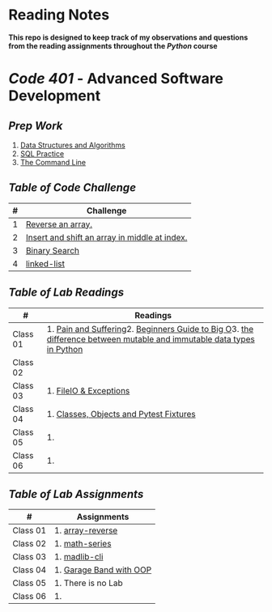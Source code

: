 # Reading Notes
**This repo is designed to keep track of my observations and questions from the reading assignments throughout the *Python* course**

# *Code 401* - Advanced Software Development
## *Prep Work*
1. [Data Structures and Algorithms](./DSA.md)
2. [SQL Practice](./SQL_Practice.md)
3. [The Command Line](./The_Command_Line.md)


## *Table of Code Challenge*

| #  | Challenge                                                |
|-|-|
| 1  | [Reverse an array.](https://github.com/qaisdw/data-structures-and-algorithms/tree/main/array-reverse) |
| 2  | [Insert and shift an array in middle at index.](https://github.com/qaisdw/data-structures-and-algorithms/tree/main/array-insert-shift) |
| 3  | [Binary Search](https://github.com/qaisdw/data-structures-and-algorithms/tree/main/array-binary-search) |
| 4  | [linked-list](https://github.com/qaisdw/data-structures-and-algorithms/tree/main/linked-list) |


## *Table of Lab Readings*
| #  | Readings                                                |
|-|-|
| Class 01  | 1. [Pain and Suffering](./Pain_and_Suffering.md)2. [Beginners Guide to Big O](./Guide_to_Big_O.md)3. [the difference between mutable and immutable data types in Python](./mutable&immutable.md) |
| Class 02  | |
| Class 03  | 1. [FileIO & Exceptions](./FileIO_&_Exceptions.md) |
| Class 04  | 1. [Classes, Objects and Pytest Fixtures](./Readings_Topic.md) |
| Class 05  | 1. |
| Class 06  | 1. |



## *Table of Lab Assignments*

| #  | Assignments                                                |
|-|-|
| Class 01  | 1. [array-reverse](https://github.com/qaisdw/snakes_cafe) |
| Class 02  | 1. [math-series](https://github.com/qaisdw/math-series) |
| Class 03  | 1. [madlib-cli](https://github.com/qaisdw/madlib-cli) |
| Class 04  | 1. [Garage Band with OOP](https://github.com/qaisdw/pythonic-garage-band) |
| Class 05  | 1. There is no Lab |
| Class 06  | 1.  |










